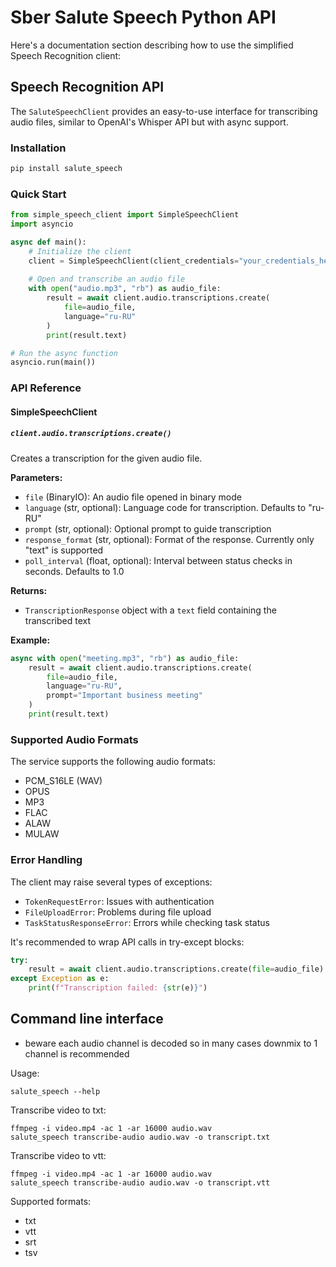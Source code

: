 # Sber Salute Speech Python API

Here's a documentation section describing how to use the simplified Speech Recognition client:

## Speech Recognition API

The `SaluteSpeechClient` provides an easy-to-use interface for transcribing audio files, similar to OpenAI's Whisper API but with async support.

### Installation

```bash
pip install salute_speech
```

### Quick Start

```python
from simple_speech_client import SimpleSpeechClient
import asyncio

async def main():
    # Initialize the client
    client = SimpleSpeechClient(client_credentials="your_credentials_here")
    
    # Open and transcribe an audio file
    with open("audio.mp3", "rb") as audio_file:
        result = await client.audio.transcriptions.create(
            file=audio_file,
            language="ru-RU"
        )
        print(result.text)

# Run the async function
asyncio.run(main())
```

### API Reference

#### SimpleSpeechClient

##### `client.audio.transcriptions.create()`

Creates a transcription for the given audio file.

**Parameters:**
- `file` (BinaryIO): An audio file opened in binary mode
- `language` (str, optional): Language code for transcription. Defaults to "ru-RU"
- `prompt` (str, optional): Optional prompt to guide transcription
- `response_format` (str, optional): Format of the response. Currently only "text" is supported
- `poll_interval` (float, optional): Interval between status checks in seconds. Defaults to 1.0

**Returns:**
- `TranscriptionResponse` object with a `text` field containing the transcribed text

**Example:**
```python
async with open("meeting.mp3", "rb") as audio_file:
    result = await client.audio.transcriptions.create(
        file=audio_file,
        language="ru-RU",
        prompt="Important business meeting"
    )
    print(result.text)
```

### Supported Audio Formats

The service supports the following audio formats:
- PCM_S16LE (WAV)
- OPUS
- MP3
- FLAC
- ALAW
- MULAW

### Error Handling

The client may raise several types of exceptions:
- `TokenRequestError`: Issues with authentication
- `FileUploadError`: Problems during file upload
- `TaskStatusResponseError`: Errors while checking task status

It's recommended to wrap API calls in try-except blocks:

```python
try:
    result = await client.audio.transcriptions.create(file=audio_file)
except Exception as e:
    print(f"Transcription failed: {str(e)}")
```

## Command line interface 
* beware each audio channel is decoded so in many cases downmix to 1 channel is recommended

Usage:
```
salute_speech --help
```

Transcribe video to txt:
```
ffmpeg -i video.mp4 -ac 1 -ar 16000 audio.wav
salute_speech transcribe-audio audio.wav -o transcript.txt
```

Transcribe video to vtt:
```
ffmpeg -i video.mp4 -ac 1 -ar 16000 audio.wav
salute_speech transcribe-audio audio.wav -o transcript.vtt
```

Supported formats:
 * txt
 * vtt
 * srt
 * tsv

